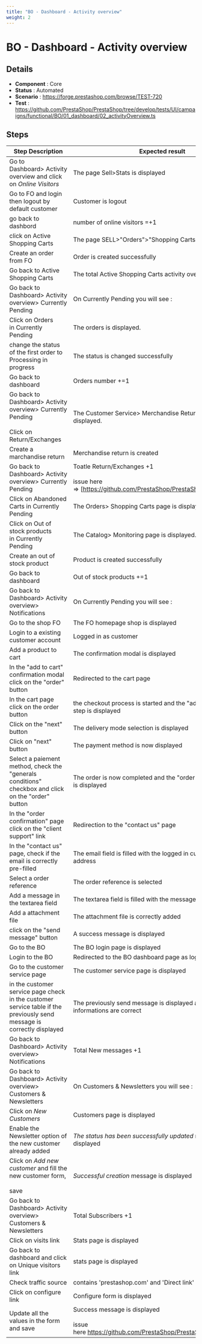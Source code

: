 ```yaml
---
title: "BO - Dashboard - Activity overview"
weight: 2
---
```


# BO - Dashboard - Activity overview
## Details
* **Component** : Core
* **Status** : Automated
* **Scenario** : https://forge.prestashop.com/browse/TEST-720
* **Test** : https://github.com/PrestaShop/PrestaShop/tree/develop/tests/UI/campaigns/functional/BO/01_dashboard/02_activityOverview.ts

## Steps
| Step Description | Expected result |
| ----- | ----- |
| Go to Dashboard> Activity overview and click on _Online Visitors_ | The page Sell>Stats is displayed |
| Go to FO and login then logout by default customer | Customer is logout |
| go back to dashbord | number of online visitors =+1 |
| click on Active Shopping Carts | The page SELL>"Orders">"Shopping Carts" is displayed. |
| Create an order from FO | Order is created successfully |
| Go back to Active Shopping Carts | The total Active Shopping Carts activity overview +1 |
| Go back to Dashboard> Activity overview> Currently Pending | On Currently Pending you will see :<br>|Orders|Return/Exchanges|Abandoned Carts|Out of Stock Products| |
| Click on Orders in Currently Pending | The orders is displayed. |
| change the status of the first order to Processing in progress | The status is changed successfully |
| Go back to dashboard | Orders number +=1 |
| Go back to Dashboard> Activity overview> Currently Pending<br><br>Click on Return/Exchanges | The Customer Service> Merchandise Returns page is displayed. |
| Create a marchandise return | Merchandise return is created |
| Go back to Dashboard> Activity overview> Currently Pending | Toatle Return/Exchanges +1<br><br>issue here => [https://github.com/PrestaShop/PrestaShop/issues/34321] |
| Click on Abandoned Carts in Currently Pending | The Orders> Shopping Carts page is displayed. |
| Click on Out of stock products in Currently Pending | The Catalog> Monitoring page is displayed. |
| Create an out of stock product | Product is created successfully |
| Go back to dashboard | Out of stock products +=1 |
| Go back to Dashboard> Activity overview> Notifications | On Currently Pending you will see :<br>|New Messages|Product Reviews| |
| Go to the shop FO | The FO homepage shop is displayed |
| Login to a existing customer account | Logged in as customer |
| Add a product to cart | The confirmation modal is displayed |
| In the "add to cart" confirmation modal click on the "order" button | Redirected to the cart page |
| In the cart page click on the order button | the checkout process is started and the "address selection" step is displayed |
| Click on the "next" button | The delivery mode selection is displayed |
| Click on "next" button | The payment method is now displayed |
| Select a paiement method, check the "generals conditions" checkbox and click on the "order" button | The order is now completed and the "order confirmation" page is displayed |
| In the "order confirmation" page click on the "client support" link | Redirection to the "contact us" page |
| In the "contact us" page, check if the email is correctly pre-filled | The email field is filled with the logged in customer email address |
| Select a order reference | The order reference is selected |
| Add a message in the textarea field | The textarea field is filled with the message |
| Add a attachment file | The attachment file is correctly added |
| click on the "send message" button | A success message is displayed |
| Go to the BO | The BO login page is displayed |
| Login to the BO | Redirected to the BO dashboard page as logged in user |
| Go to the customer service page | The customer service page is displayed |
| in the customer service page check in the customer service table if the previously send message is correctly displayed | The previously send message is displayed and all the informations are correct |
| Go back to Dashboard> Activity overview> Notifications | Total New messages +1 |
| Go back to Dashboard> Activity overview> Customers & Newsletters | On Customers & Newsletters you will see :<br>|New Customers|New Subscriptions|Total Subscribers| |
| Click on _New Customers_ | Customers page is displayed |
| Enable the Newsletter option of the new customer already added | _The status has been successfully updated_ message is displayed |
| Click on _Add new customer_ and fill the new customer form,<br><br>save | _Successful creation_ message is displayed |
| Go back to Dashboard> Activity overview> Customers & Newsletters | Total Subscribers +1 |
| Click on visits link | Stats page is displayed |
| Go back to dashboard and click on Unique visitors link | stats page is displayed |
| Check traffic source | contains 'prestashop.com' and 'Direct link' |
| Click on configure link | Configure form is displayed |
| Update all the values in the form and save | Success message is displayed<br><br>issue here https://github.com/PrestaShop/PrestaShop/issues/34326 |